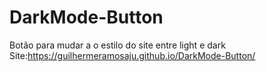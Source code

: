 # DarkMode-Button
 Botão para mudar a o estilo do site entre light e dark
 Site:https://guilhermeramosaju.github.io/DarkMode-Button/
